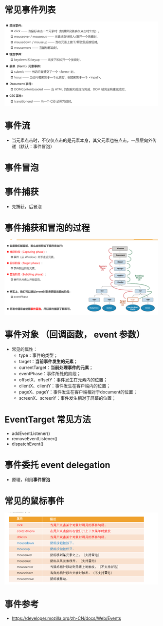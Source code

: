 # 常见事件列表
![](./images/01.png)

# 事件流

- 当元素点击时，不仅仅点击的是元素本身，其父元素也被点击，一层层向外传递（默认：事件冒泡）

# 事件冒泡

# 事件捕获

- 先捕获，后冒泡

# 事件捕获和冒泡的过程
![](./images/02.png)

# 事件对象 （回调函数， event 参数）

- 常见的属性：
    - type：事件的类型；
    - target：**当前事件发生的元素**；
    - currentTarget：**当前处理事件的元素**；
    - eventPhase：事件所处的阶段；
    - offsetX、offsetY：事件发生在元素内的位置；
    - clientX、clientY：事件发生在客户端内的位置；
    - pageX、pageY：事件发生在客户端相对于document的位置；
    - screenX、screenY：事件发生相对于屏幕的位置；

# EventTarget 常见方法

- addEventListener()
- removeEventListener()
- dispatchEvent()

# 事件委托 event delegation

- 原理，利用**事件冒泡**

# 常见的鼠标事件

![](./images/03.png)

# 事件参考

- https://developer.mozilla.org/zh-CN/docs/Web/Events